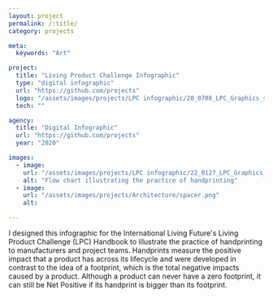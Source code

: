 ```yaml
---
layout: project
permalink: /:title/
category: projects

meta:
  keywords: "Art"

project:
  title: "Living Product Challenge Infographic"
  type: "digital infographic"
  url: "https://github.com/projects"
  logo: "/assets/images/projects/LPC infographic/20_0708_LPC_Graphics_square thumbnail.png"
  tech: ""

agency:
  title: "Digital Infographic"
  url: "https://github.com/projects"
  year: "2020"

images:
  - image:
    url: "/assets/images/projects/LPC infographic/22_0127_LPC_Graphics_final redesign copy.png"
    alt: "Flow chart illustrating the practice of handprinting"
  - image:
    url: "/assets/images/projects/Architecture/spacer.png"
    alt: 

---
```

<p>I designed this infographic for the International Living Future's Living Product Challenge (LPC) Handbook to illustrate the practice of handprinting to manufacturers and project teams. Handprints measure the positive impact that a product has across its lifecycle and were developed in contrast to the idea of a footprint, which is the total negative impacts caused by a product. Although a product can never have a zero footprint, it can still be Net Positive if its handprint is bigger than its footprint. </p>